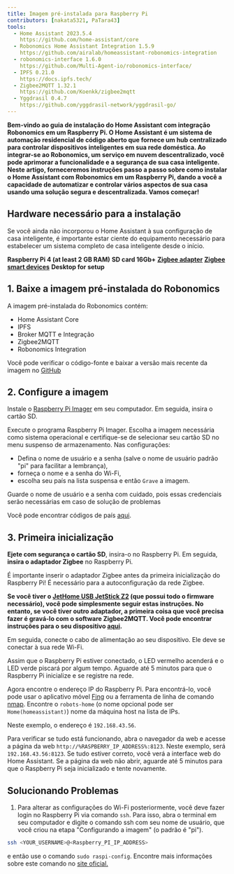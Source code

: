 ```yaml
---
title: Imagem pré-instalada para Raspberry Pi
contributors: [nakata5321, PaTara43]
tools:
  - Home Assistant 2023.5.4
    https://github.com/home-assistant/core
  - Robonomics Home Assistant Integration 1.5.9
    https://github.com/airalab/homeassistant-robonomics-integration
  - robonomics-interface 1.6.0
    https://github.com/Multi-Agent-io/robonomics-interface/
  - IPFS 0.21.0
    https://docs.ipfs.tech/
  - Zigbee2MQTT 1.32.1
    https://github.com/Koenkk/zigbee2mqtt
  - Yggdrasil 0.4.7
    https://github.com/yggdrasil-network/yggdrasil-go/
---
```


**Bem-vindo ao guia de instalação do Home Assistant com integração Robonomics em um Raspberry Pi. O Home Assistant é um sistema de automação residencial de código aberto que fornece um hub centralizado para controlar dispositivos inteligentes em sua rede doméstica. Ao integrar-se ao Robonomics, um serviço em nuvem descentralizado, você pode aprimorar a funcionalidade e a segurança de sua casa inteligente. Neste artigo, forneceremos instruções passo a passo sobre como instalar o Home Assistant com Robonomics em um Raspberry Pi, dando a você a capacidade de automatizar e controlar vários aspectos de sua casa usando uma solução segura e descentralizada. Vamos começar!**

## Hardware necessário para a instalação

Se você ainda não incorporou o Home Assistant à sua configuração de casa inteligente, é importante estar ciente do equipamento necessário para estabelecer um sistema completo de casa inteligente desde o início.

  <robo-wiki-grid-element-wrapper textAlign="center" :columns="3" flexible>
    <robo-wiki-grid-element>
      <robo-wiki-picture src="home-assistant/need_2.png" /> 
      <b>Raspberry Pi 4 (at least 2 GB RAM)</b>
    </robo-wiki-grid-element>
    <robo-wiki-grid-element>
      <robo-wiki-picture src="home-assistant/need_3.png" /> 
      <b>SD card 16Gb+</b>
    </robo-wiki-grid-element>
    <robo-wiki-grid-element>
      <robo-wiki-picture src="home-assistant/need_7.png" /> 
      <a href="https://www.zigbee2mqtt.io/information/supported_adapters.html" target="_blank"><b>Zigbee adapter</b></a>
    </robo-wiki-grid-element>
  </robo-wiki-grid-element-wrapper>

  <robo-wiki-grid-element-wrapper textAlign="center" :columns="2">
    <robo-wiki-grid-element>
      <robo-wiki-picture src="home-assistant/need_5.png" />
      <a href="https://www.zigbee2mqtt.io/supported-devices/" target="_blank"><b>Zigbee smart devices</b></a>
    </robo-wiki-grid-element>
    <robo-wiki-grid-element>
      <robo-wiki-picture src="home-assistant/need_9.png" />
      <b>Desktop for setup</b>
    </robo-wiki-grid-element>
  </robo-wiki-grid-element-wrapper>


## 1. Baixe a imagem pré-instalada do Robonomics

A imagem pré-instalada do Robonomics contém:
- Home Assistant Core
- IPFS
- Broker MQTT e Integração
- Zigbee2MQTT
- Robonomics Integration

<robo-wiki-button label="Download image (~528 Mb)" link="QmeDPrNYLQKFCZgPmxyxDWSAXSjSaw7Dx46d9p3JSGM1hA?filename=robonomics_rpi.xz&download=true" />

<robo-wiki-note type="warning" title="For advanced users">

Você pode verificar o código-fonte e baixar a versão mais recente da imagem no [GitHub](https://github.com/airalab/Robonomics-HomeAssistant-image/releases)

</robo-wiki-note>


## 2. Configure a imagem

Instale o [Raspberry Pi Imager](https://www.raspberrypi.com/software/) em seu computador. Em seguida, insira o cartão SD.

<robo-wiki-picture src="home-assistant/insert-sd-card.gif" alt="insert SD card" />


Execute o programa Raspberry Pi Imager. Escolha a imagem necessária como sistema operacional e certifique-se de selecionar seu cartão SD no menu suspenso de armazenamento.
Nas configurações:
- Defina o nome de usuário e a senha (salve o nome de usuário padrão "pi" para facilitar a lembrança),  
- forneça o nome e a senha do Wi-Fi, 
- escolha seu país na lista suspensa
e então `Grave` a imagem. 
                   
<robo-wiki-note type="note">Guarde o nome de usuário e a senha com cuidado, pois essas credenciais serão necessárias em caso de solução de problemas</robo-wiki-note>
                        
<robo-wiki-video autoplay loop controls :videos="[{src: 'QmSZM7uVizqQjLnKJy2kifs9uDZB91MgALDBARenkzU3mb', type:'mp4'}]" cover="covers/cover-1.png" />

Você pode encontrar códigos de país [aqui](https://en.wikipedia.org/wiki/List_of_ISO_3166_country_codes).

## 3. Primeira inicialização

**Ejete com segurança o cartão SD**, insira-o no Raspberry Pi. Em seguida, **insira o adaptador Zigbee** no Raspberry Pi.

<robo-wiki-note type="warning">É importante inserir o adaptador Zigbee antes da primeira inicialização do Raspberry Pi! 
É necessário para a autoconfiguração da rede Zigbee.</robo-wiki-note>

**Se você tiver o [JetHome USB JetStick Z2](https://jethome.ru/z2/?sl=en) (que possui todo o firmware necessário), você pode simplesmente seguir estas instruções. No entanto, se você tiver outro adaptador, a primeira coisa que você precisa fazer é gravá-lo com o software Zigbee2MQTT. Você pode encontrar instruções para o seu dispositivo [aqui](https://www.zigbee2mqtt.io/information/supported_adapters.html).**

Em seguida, conecte o cabo de alimentação ao seu dispositivo. Ele deve se conectar à sua rede Wi-Fi. 

<robo-wiki-picture src="home-assistant/first-start.gif" alt="first boot" />

Assim que o Raspberry Pi estiver conectado, o LED vermelho acenderá e o LED verde piscará por algum tempo. Aguarde até 5 minutos para que o Raspberry Pi inicialize e se registre na rede.

Agora encontre o endereço IP do Raspberry Pi. Para encontrá-lo, você pode usar o aplicativo móvel [Fing](https://www.fing.com/products) ou 
a ferramenta de linha de comando [nmap](https://vitux.com/find-devices-connected-to-your-network-with-nmap/). Encontre o `robots-home` (o nome opcional pode ser `Home(homeassistant)`) 
nome da máquina host na lista de IPs. 

Neste exemplo, o endereço é `192.168.43.56`. 

Para verificar se tudo está funcionando, abra o navegador da web e acesse a página da web `http://%RASPBERRY_IP_ADDRESS%:8123`. Neste exemplo, será `192.168.43.56:8123`.
Se tudo estiver correto, você verá a interface web do Home Assistant. Se a página da web não abrir, aguarde até 5 minutos para que o Raspberry Pi seja inicializado e tente novamente. 

<robo-wiki-video loop controls :videos="[{src: 'QmXjFaTd81dLrMgADtENmSqbS2uJuLJUgQUrmDu2CsSuAq', type:'mp4'}]"  cover="covers/cover-2.png" />


## Solucionando Problemas

1. Para alterar as configurações do Wi-Fi posteriormente, você deve fazer login no Raspberry Pi via comando `ssh`. Para isso, abra o terminal em seu computador
e digite o comando ssh com seu nome de usuário, que você criou na etapa "Configurando a imagem" (o padrão é "pi"). 

<code-helper additionalLine="your_username@your_hostname">

```bash
ssh <YOUR_USERNAME>@<Raspberry_PI_IP_ADDRESS>
```
</code-helper>

e então use o comando `sudo raspi-config`. Encontre mais informações sobre este comando no [site oficial.](https://www.raspberrypi.com/documentation/computers/configuration.html)
